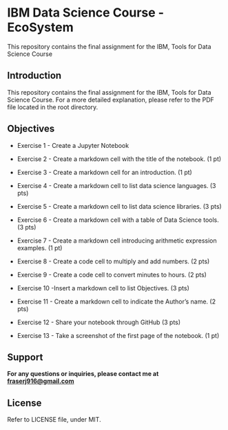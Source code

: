 # IBM Data Science Course - EcoSystem
This repository contains the final assignment for the IBM, Tools for Data Science Course

## Introduction
This repository contains the final assignment for the IBM, Tools for Data Science Course.
For a more detailed explanation, please refer to the PDF file located in the root directory.

## Objectives
* Exercise 1 - Create a Jupyter Notebook

* Exercise 2 - Create a markdown cell with the title of the notebook. (1 pt)

* Exercise 3 - Create a markdown cell for an introduction. (1 pt)

* Exercise 4 - Create a markdown cell to list data science languages. (3 pts)

* Exercise 5 - Create a markdown cell to list data science libraries. (3 pts)

* Exercise 6 - Create a markdown cell with a table of Data Science tools. (3 pts)

* Exercise 7 - Create a markdown cell introducing arithmetic expression examples. (1 pt)

* Exercise 8 - Create a code cell to multiply and add numbers. (2 pts)

* Exercise 9 - Create a code cell to convert minutes to hours. (2 pts)

* Exercise 10 -Insert a markdown cell to list Objectives. (3 pts)

* Exercise 11 - Create a markdown cell to indicate the Author’s name. (2 pts)

* Exercise 12 - Share your notebook through GitHub (3 pts)

* Exercise 13 - Take a screenshot of the first page of the notebook. (1 pt)

## Support
**For any questions or inquiries, please contact me at [fraserj916@gmail.com](mailto:fraserj916@gmail.com)**

## License
Refer to LICENSE file, under MIT.
